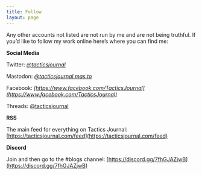 ```yaml
---
title: Follow
layout: page
---
```


Any other accounts not listed are not run by me and are not being truthful. If you’d like to follow my work online here’s where you can find me:

**Social Media**

Twitter: *[@tacticsjournal](https://twitter.com/tacticsjournal)*

Mastodon: *[@tacticsjournal.mas.to](https://mas.to/@tacticsjournal)*

Facebook: *[https://www.facebook.com/TacticsJournal](https://www.facebook.com/TacticsJournal)*

Threads: [@tacticsjournal](https://www.threads.net/@tacticsjournal)

**RSS**

The main feed for everything on Tactics Journal: [https://tacticsjournal.com/feed](https://tacticsjournal.com/feed)

**Discord**

Join and then go to the #blogs channel: [https://discord.gg/7fhGJAZjwB](https://discord.gg/7fhGJAZjwB) 
